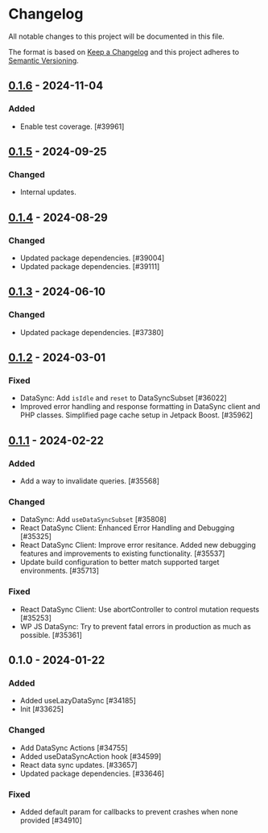 # Changelog

All notable changes to this project will be documented in this file.

The format is based on [Keep a Changelog](https://keepachangelog.com/en/1.0.0/)
and this project adheres to [Semantic Versioning](https://semver.org/spec/v2.0.0.html).

## [0.1.6] - 2024-11-04
### Added
- Enable test coverage. [#39961]

## [0.1.5] - 2024-09-25
### Changed
- Internal updates.

## [0.1.4] - 2024-08-29
### Changed
- Updated package dependencies. [#39004]
- Updated package dependencies. [#39111]

## [0.1.3] - 2024-06-10
### Changed
- Updated package dependencies. [#37380]

## [0.1.2] - 2024-03-01
### Fixed
- DataSync: Add `isIdle` and `reset` to DataSyncSubset [#36022]
- Improved error handling and response formatting in DataSync client and PHP classes. Simplified page cache setup in Jetpack Boost. [#35962]

## [0.1.1] - 2024-02-22
### Added
- Add a way to invalidate queries. [#35568]

### Changed
- DataSync: Add `useDataSyncSubset` [#35808]
- React DataSync Client: Enhanced Error Handling and Debugging [#35325]
- React DataSync Client: Improve error resitance. Added new debugging features and improvements to existing functionality. [#35537]
- Update build configuration to better match supported target environments. [#35713]

### Fixed
- React DataSync Client: Use abortController to control mutation requests [#35253]
- WP JS DataSync: Try to prevent fatal errors in production as much as possible. [#35361]

## 0.1.0 - 2024-01-22
### Added
- Added useLazyDataSync [#34185]
- Init [#33625]

### Changed
- Add DataSync Actions [#34755]
- Added useDataSyncAction hook [#34599]
- React data sync updates. [#33657]
- Updated package dependencies. [#33646]

### Fixed
- Added default param for callbacks to prevent crashes when none provided [#34910]

[0.1.6]: https://github.com/Automattic/jetpack-react-data-sync-client/compare/v0.1.5...v0.1.6
[0.1.5]: https://github.com/Automattic/jetpack-react-data-sync-client/compare/v0.1.4...v0.1.5
[0.1.4]: https://github.com/Automattic/jetpack-react-data-sync-client/compare/v0.1.3...v0.1.4
[0.1.3]: https://github.com/Automattic/jetpack-react-data-sync-client/compare/v0.1.2...v0.1.3
[0.1.2]: https://github.com/Automattic/jetpack-react-data-sync-client/compare/v0.1.1...v0.1.2
[0.1.1]: https://github.com/Automattic/jetpack-react-data-sync-client/compare/v0.1.0...v0.1.1
